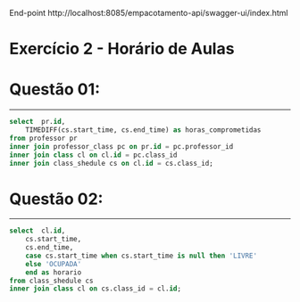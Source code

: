 End-point http://localhost:8085/empacotamento-api/swagger-ui/index.html

# Exercício 2 - Horário de Aulas

# Questão 01:
------------
``` sql
select 	pr.id,
	TIMEDIFF(cs.start_time, cs.end_time) as horas_comprometidas
from professor pr
inner join professor_class pc on pr.id = pc.professor_id
inner join class cl on cl.id = pc.class_id
inner join class_shedule cs on cl.id = cs.class_id;
```
# Questão 02:
------------
``` sql
select 	cl.id,
	cs.start_time,
	cs.end_time,
	case cs.start_time when cs.start_time is null then 'LIVRE'
	else 'OCUPADA'
	end as horario
from class_shedule cs
inner join class cl on cs.class_id = cl.id;
```
